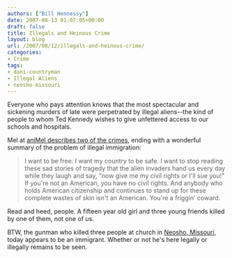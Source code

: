 ```yaml
---
authors: ["Bill Hennessy"]
date: 2007-08-13 01:07:05+00:00
draft: false
title: Illegals and Heinous Crime
layout: blog
url: /2007/08/12/illegals-and-heinous-crime/
categories:
- Crime
tags:
- dani-countryman
- Illegal Aliens
- neosho-missouri
---
```


Everyone who pays attention knows that the most spectacular and sickening murders of late were perpetrated by illegal aliens--the kind of people to whom Ted Kennedy wishes to give unfettered access to our schools and hospitals.

Mel at [aniMel describes two of the crimes](https://blog.myspace.com/index.cfm?fuseaction=blog.view&friendID=21012024&blogID=298144977), ending with a wonderful summary of the problem of illegal immigration:



> I want to be free.  I want my country to be safe.  I want to stop reading these sad stories of tragedy that the alien invaders hand us every day while they laugh and say, "now give me my civil rights or I'll sue you!"  If you're not an American, you have no civil rights.  And anybody who holds American citizenship and continues to stand up for these complete wastes of skin isn't an American.  You're a friggin' coward.



Read and heed, people.  A fifteen year old girl and three young friends killed by one of them, not one of us.

BTW, the gunman who killed three people at church in [Neosho, Missouri](https://www.foxnews.com/story/0,2933,293034,00.html), today appears to be an immigrant. Whether or not he's here legally or illegally remains to be seen. 
